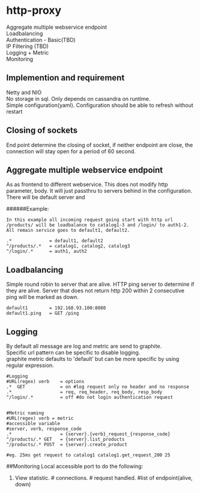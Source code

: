 http-proxy
==========
  Aggregate multiple webservice endpoint  
  Loadbalancing  
  Authentication - Basic(TBD)  
  IP Filtering (TBD)  
  Logging + Metric  
  Monitoring  

## Implemention and requirement
  Netty and NIO  
  No storage in sql. Only depends on cassandra on runtime.  
  Simple configuration(yaml).  Configuration should be able to refresh without restart  

## Closing of sockets
  End point determine the closing of socket, if neither endpoint are close, the connection will stay open for a period of 60 second.

## Aggregate multiple webservice endpoint
  As as frontend to different webservice.  This does not modify http parameter, body.  It will just passthru to servers behind in the configuration.  There will be default server and

######Example: 
```
In this example all incoming request going start with http url /products/ will be loadbalance to catalog1-3 and /login/ to auth1-2.  All remain service goes to default1, default2.

.*		 		= default1, default2
^/products/.*	= catalog1, catalog2, catalog3
^/login/.*		= auth1, auth2
```  

## Loadbalancing
  Simple round robin to server that are alive.  HTTP ping server to determine if they are alive.  Server that does not return http 200 within 2 consecutive ping will be marked as down.

```
default1 		= 192.168.93.100:8080
default1.ping 	= GET /ping
```

## Logging
  By default all message are log and metric are send to graphite.  
  Specific url pattern can be specific to disable logging.  
  graphite metric defaults to 'default' but can be more specific by using regular expression.  

```
#Logging
#URL(regex)	verb	= options
.*	GET				= on #log request only no header and no response
.*					= req, req_header, req_body, resp_body 
^/login/.* 			= off #do not login authentication request


#Metric naming
#URL(regex)	verb = metric
#accessible variable
#server, verb, response_code
.* 					= {server}.{verb}_request_{response_code} 
^/products/.* GET	= {server}.list_products
^/products/.* POST	= {server}.create_product

#eg. 25ms get request to catalog1 catalog1.get_request_200 25

```  
##Monitoring
Local accessible port to do the following:
1. View statistic. # connections. # request handled. #list of endpoint(alive, down)

  



